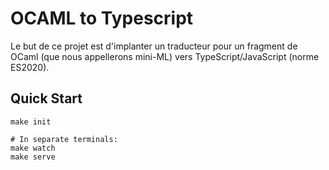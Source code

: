 # OCAML to Typescript

Le but de ce projet est d'implanter un traducteur pour un fragment de OCaml (que nous appellerons mini-ML) vers TypeScript/JavaScript (norme ES2020). 

## Quick Start

```shell
make init

# In separate terminals:
make watch
make serve
```

